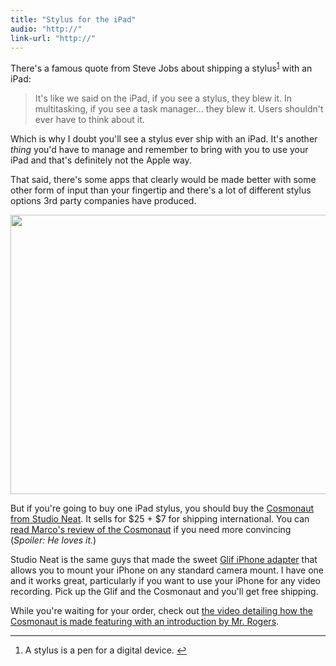 ```yaml
---
title: "Stylus for the iPad"
audio: "http://"
link-url: "http://"
---
```

<p>There's a famous quote from Steve Jobs about shipping a stylus<sup id="fnref-19887:1"><a href="#fn-19887:1" rel="footnote">1</a></sup> with an iPad:</p>
<blockquote><p>
  It's like we said on the iPad, if you see a stylus, they blew it. In multitasking, if you see a task manager... they blew it. Users shouldn't ever have to think about it.
</p></blockquote>
<p>Which is why I doubt you'll see a stylus ever ship with an iPad. It's another <em>thing</em> you'd have to manage and remember to bring with you to use your iPad and that's definitely not the Apple way.</p>
<p>That said, there's some apps that clearly would be made better with some other form of input than your fingertip and there's a lot of different stylus options 3rd party companies have produced.</p>
<p><img src="https://chrisenns.com/wp-content/uploads/2011/12/cosmo_books.jpg" alt="" title="Cosmonaut" width="670" height="447" class="aligncenter size-full wp-image-19888" /></p>
<p>But if you're going to buy one iPad stylus, you should buy the <a href="http://www.studioneat.com/products/cosmonaut">Cosmonaut from Studio Neat</a>. It sells for $25 + $7 for shipping international. You can <a href="http://www.marco.org/2011/12/12/the-cosmonaut-stylus-review">read Marco's review of the Cosmonaut</a> if you need more convincing (<em>Spoiler: He loves it.</em>)</p>
<p>Studio Neat is the same guys that made the sweet <a href="http://www.studioneat.com/pages/glifoptions">Glif iPhone adapter</a> that allows you to mount your iPhone on any standard camera mount. I have one and it works great, particularly if you want to use your iPhone for any video recording. Pick up the Glif and the Cosmonaut and you'll get free shipping.</p>
<p>While you're waiting for your order, check out <a href="http://vimeo.com/33174125">the video detailing how the Cosmonaut is made featuring with an introduction by Mr. Rogers</a>.</p>
<div class="footnotes">
<hr />
<ol>
<li id="fn-19887:1">
A stylus is a pen for a digital device.&#160;<a href="#fnref-19887:1" rev="footnote">&#8617;</a>
</li>
</ol>
</div>
